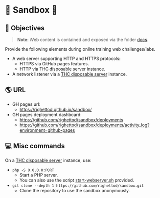 # 🧪 Sandbox 🧪

## 🎯 Objectives

> **Note**: Web content is contained and exposed via the folder [docs](docs).

Provide the following elements during online training web challenges/labs.

* A web server supporting HTTP and HTTPS protocols:
  * HTTPS via GitHub pages features.
  * HTTP via [THC disposable server](https://blog.thc.org/disposable-root-servers) instance.
* A network listener via a [THC disposable server](https://blog.thc.org/disposable-root-servers) instance.

## 🌎 URL

* GH pages url:
  * <https://righettod.github.io/sandbox/>
* GH pages deployment dashboard:
  * <https://github.com/righettod/sandbox/deployments>
  * <https://github.com/righettod/sandbox/deployments/activity_log?environment=github-pages>

## 💻 Misc commands

On a [THC disposable server](https://blog.thc.org/disposable-root-servers) instance, use:
* `php -S 0.0.0.0:PORT`
	* Start a PHP server.
	* You can also use the script [start-webserver.sh](start-webserver.sh) provided.
* `git clone --depth 1 https://github.com/righettod/sandbox.git`
	* Clone the repository to use the sandbox anonymously.


